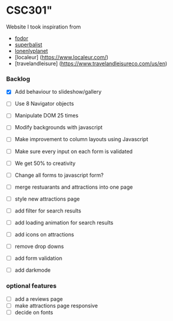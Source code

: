 # CSC301" 


Website I took inspiration from

* [fodor](https://www.fodors.com/)
* [superbalist](https://superbalist.com/)
* [lonenlyplanet](https://www.lonelyplanet.com/)
* [localeur] (https://www.localeur.com/)
* [travelandleisure] (https://www.travelandleisureco.com/us/en)


### Backlog
- [x] Add behaviour to slideshow/gallery
- [ ] Use 8 Navigator objects
- [ ] Manipulate DOM 25 times
- [ ] Modify backgrounds with javascript
- [ ] Make improvement to column layouts using Javascript
- [ ] Make sure every input on each form is validated
- [ ] We get 50% to creativity
- [ ] Change all forms to javascript form?

- [ ] merge restuarants and attractions into one page
- [ ] style new attractions page
- [ ] add filter for search results
- [ ] add loading animation for search results
- [ ] add icons on attractions 
- [ ] remove drop downs
- [ ] add form validation
- [ ] add darkmode

### optional features
- [ ] add a reviews page
- [ ] make attractions page responsive
- [ ] decide on fonts
